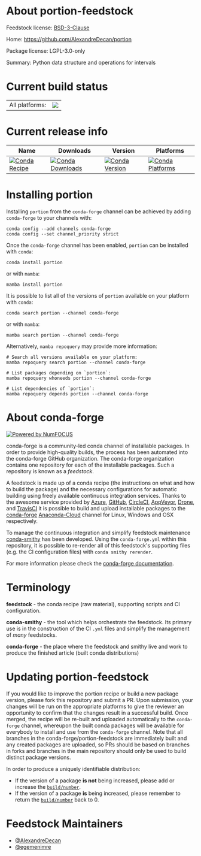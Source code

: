 About portion-feedstock
=======================

Feedstock license: [BSD-3-Clause](https://github.com/conda-forge/portion-feedstock/blob/main/LICENSE.txt)

Home: https://github.com/AlexandreDecan/portion

Package license: LGPL-3.0-only

Summary: Python data structure and operations for intervals

Current build status
====================


<table><tr><td>All platforms:</td>
    <td>
      <a href="https://dev.azure.com/conda-forge/feedstock-builds/_build/latest?definitionId=10188&branchName=main">
        <img src="https://dev.azure.com/conda-forge/feedstock-builds/_apis/build/status/portion-feedstock?branchName=main">
      </a>
    </td>
  </tr>
</table>

Current release info
====================

| Name | Downloads | Version | Platforms |
| --- | --- | --- | --- |
| [![Conda Recipe](https://img.shields.io/badge/recipe-portion-green.svg)](https://anaconda.org/conda-forge/portion) | [![Conda Downloads](https://img.shields.io/conda/dn/conda-forge/portion.svg)](https://anaconda.org/conda-forge/portion) | [![Conda Version](https://img.shields.io/conda/vn/conda-forge/portion.svg)](https://anaconda.org/conda-forge/portion) | [![Conda Platforms](https://img.shields.io/conda/pn/conda-forge/portion.svg)](https://anaconda.org/conda-forge/portion) |

Installing portion
==================

Installing `portion` from the `conda-forge` channel can be achieved by adding `conda-forge` to your channels with:

```
conda config --add channels conda-forge
conda config --set channel_priority strict
```

Once the `conda-forge` channel has been enabled, `portion` can be installed with `conda`:

```
conda install portion
```

or with `mamba`:

```
mamba install portion
```

It is possible to list all of the versions of `portion` available on your platform with `conda`:

```
conda search portion --channel conda-forge
```

or with `mamba`:

```
mamba search portion --channel conda-forge
```

Alternatively, `mamba repoquery` may provide more information:

```
# Search all versions available on your platform:
mamba repoquery search portion --channel conda-forge

# List packages depending on `portion`:
mamba repoquery whoneeds portion --channel conda-forge

# List dependencies of `portion`:
mamba repoquery depends portion --channel conda-forge
```


About conda-forge
=================

[![Powered by
NumFOCUS](https://img.shields.io/badge/powered%20by-NumFOCUS-orange.svg?style=flat&colorA=E1523D&colorB=007D8A)](https://numfocus.org)

conda-forge is a community-led conda channel of installable packages.
In order to provide high-quality builds, the process has been automated into the
conda-forge GitHub organization. The conda-forge organization contains one repository
for each of the installable packages. Such a repository is known as a *feedstock*.

A feedstock is made up of a conda recipe (the instructions on what and how to build
the package) and the necessary configurations for automatic building using freely
available continuous integration services. Thanks to the awesome service provided by
[Azure](https://azure.microsoft.com/en-us/services/devops/), [GitHub](https://github.com/),
[CircleCI](https://circleci.com/), [AppVeyor](https://www.appveyor.com/),
[Drone](https://cloud.drone.io/welcome), and [TravisCI](https://travis-ci.com/)
it is possible to build and upload installable packages to the
[conda-forge](https://anaconda.org/conda-forge) [Anaconda-Cloud](https://anaconda.org/)
channel for Linux, Windows and OSX respectively.

To manage the continuous integration and simplify feedstock maintenance
[conda-smithy](https://github.com/conda-forge/conda-smithy) has been developed.
Using the ``conda-forge.yml`` within this repository, it is possible to re-render all of
this feedstock's supporting files (e.g. the CI configuration files) with ``conda smithy rerender``.

For more information please check the [conda-forge documentation](https://conda-forge.org/docs/).

Terminology
===========

**feedstock** - the conda recipe (raw material), supporting scripts and CI configuration.

**conda-smithy** - the tool which helps orchestrate the feedstock.
                   Its primary use is in the construction of the CI ``.yml`` files
                   and simplify the management of *many* feedstocks.

**conda-forge** - the place where the feedstock and smithy live and work to
                  produce the finished article (built conda distributions)


Updating portion-feedstock
==========================

If you would like to improve the portion recipe or build a new
package version, please fork this repository and submit a PR. Upon submission,
your changes will be run on the appropriate platforms to give the reviewer an
opportunity to confirm that the changes result in a successful build. Once
merged, the recipe will be re-built and uploaded automatically to the
`conda-forge` channel, whereupon the built conda packages will be available for
everybody to install and use from the `conda-forge` channel.
Note that all branches in the conda-forge/portion-feedstock are
immediately built and any created packages are uploaded, so PRs should be based
on branches in forks and branches in the main repository should only be used to
build distinct package versions.

In order to produce a uniquely identifiable distribution:
 * If the version of a package **is not** being increased, please add or increase
   the [``build/number``](https://docs.conda.io/projects/conda-build/en/latest/resources/define-metadata.html#build-number-and-string).
 * If the version of a package **is** being increased, please remember to return
   the [``build/number``](https://docs.conda.io/projects/conda-build/en/latest/resources/define-metadata.html#build-number-and-string)
   back to 0.

Feedstock Maintainers
=====================

* [@AlexandreDecan](https://github.com/AlexandreDecan/)
* [@egemenimre](https://github.com/egemenimre/)

